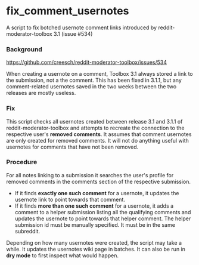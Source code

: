 # fix_comment_usernotes
A script to fix botched usernote comment links introduced by reddit-moderator-toolbox 3.1 (issue #534)

### Background

https://github.com/creesch/reddit-moderator-toolbox/issues/534

When creating a usernote on a comment, Toolbox 3.1 always stored a link to the submission, not a the comment. 
This has been fixed in 3.1.1, but any comment-related usernotes saved in the two weeks between the two releases are mostly useless.

### Fix

This script checks all usernotes created between release 3.1 and 3.1.1 of reddit-moderator-toolbox and attempts to recreate the connection to the respective user's **removed comments**. It assumes that comment usernotes are only created for removed comments. It will not do anything useful with usernotes for comments that have not been removed.

### Procedure

For all notes linking to a submission it searches the user's profile for removed comments in the comments section of the respective submission.

- If it finds **exactly one such comment** for a usernote, it updates the usernote link to point towards that comment.
- If it finds **more than one such comment** for a usernote, it adds a comment to a helper submission listing all the qualifying comments and updates the usernote to point towards that helper comment. The helper submission id must be manually specified. It must be in the same subreddit.

Depending on how many usernotes were created, the script may take a while. It updates the usernotes wiki page in batches. It can also be run in **dry mode** to first inspect what would happen.
